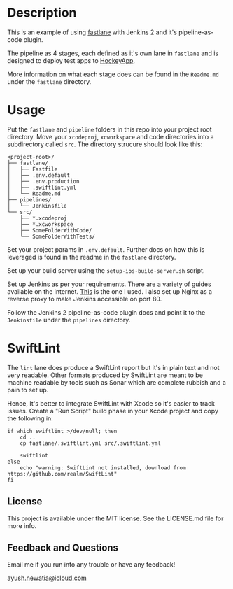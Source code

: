 
# Description

This is an example of using [fastlane](https://fastlane.tools) with Jenkins 2 and it's pipeline-as-code plugin.

The pipeline as 4 stages, each defined as it's own lane in `fastlane` and is designed to deploy test apps to [HockeyApp](https://www.hockeyapp.net/features/).

More information on what each stage does can be found in the `Readme.md` under the `fastlane` directory.

# Usage

Put the `fastlane` and `pipeline` folders in this repo into your project root directory. Move your `xcodeproj`, `xcworkspace` and code directories into a subdirectory called `src`. The directory strucure should look like this:

```
<project-root>/
├── fastlane/
│   ├── Fastfile
│   ├── .env.default
│   ├── .env.production
│   ├── .swiftlint.yml
│   └── Readme.md
├── pipelines/
│   └── Jenkinsfile
└── src/
    ├── *.xcodeproj
    ├── *.xcworkspace
    ├── SomeFolderWithCode/
    └── SomeFolderWithTests/

```

Set your project params in `.env.default`. Further docs on how this is leveraged is found in the readme in the `fastlane` directory.

Set up your build server using the `setup-ios-build-server.sh` script.

Set up Jenkins as per your requirements. There are a variety of guides available on the internet. [This](http://www.cimgf.com/2015/05/26/setting-up-jenkins-ci-on-a-mac-2/) is the one I used. I also set up Nginx as a reverse proxy to make Jenkins accessible on port 80.

Follow the Jenkins 2 pipeline-as-code plugin docs and point it to the `Jenkinsfile` under the `pipelines` directory.

# SwiftLint

The `lint` lane does produce a SwiftLint report but it's in plain text and not very readable. Other formats produced by SwiftLint are meant to be machine readable by tools such as Sonar which are complete rubbish and a pain to set up.

Hence, It's better to integrate SwiftLint with Xcode so it's easier to track issues. Create a "Run Script" build phase in your Xcode project and copy the following in:

```
if which swiftlint >/dev/null; then
    cd ..
    cp fastlane/.swiftlint.yml src/.swiftlint.yml

    swiftlint
else
    echo "warning: SwiftLint not installed, download from https://github.com/realm/SwiftLint"
fi
```

## License

This project is available under the MIT license. See the LICENSE.md file for more info.


## Feedback and Questions

Email me if you run into any trouble or have any feedback!

[ayush.newatia@icloud.com](mailto:ayush.newatia@icloud.com)